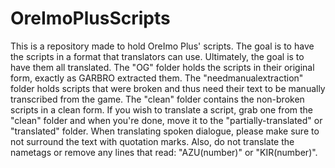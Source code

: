 # OreImoPlusScripts
This is a repository made to hold OreImo Plus' scripts.
The goal is to have the scripts in a format that translators can use. Ultimately, the goal is to have them all translated.
The "OG" folder holds the scripts in their original form, exactly as GARBRO extracted them.
The "needmanualextraction" folder holds scripts that were broken and thus need their text to be manually transcribed from the game.
The "clean" folder contains the non-broken scripts in a clean form.
If you wish to translate a script, grab one from the "clean" folder and when you're done, move it to the "partially-translated" or "translated" folder.
When translating spoken dialogue, please make sure to not surround the text with quotation marks. Also, do not translate the nametags or remove any lines that read: "AZU(number)" or "KIR(number)".
